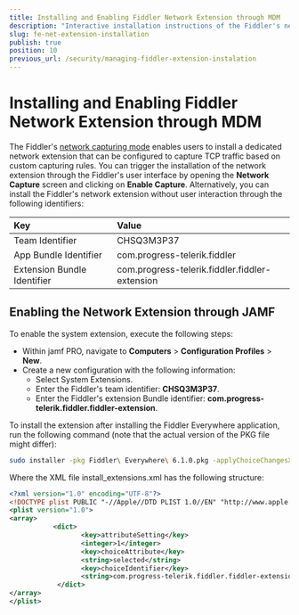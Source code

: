 ```yaml
---
title: Installing and Enabling Fiddler Network Extension through MDM
description: "Interactive installation instructions of the Fiddler's network extension."
slug: fe-net-extension-installation
publish: true
position: 10
previous_url: /security/managing-fiddler-extension-instalation
---
```


# Installing and Enabling Fiddler Network Extension through MDM

The Fiddler's [network capturing mode](slug://capture-network-traffic) enables users to install a dedicated network extension that can be configured to capture TCP traffic based on custom capturing rules. You can trigger the installation of the network extension through the Fiddler's user interface by opening the **Network Capture** screen and clicking on **Enable Capture**. Alternatively, you can install the Fiddler's network extension without user interaction through the following identifiers:

| Key      | Value 
|:-----------------|:----------------
| Team Identifier | CHSQ3M3P37
| App Bundle Identifier | com.progress-telerik.fiddler
| Extension Bundle Identifier | com.progress-telerik.fiddler.fiddler-extension

## Enabling the Network Extension through JAMF

To enable the system extension, execute the following steps:

- Within jamf PRO, navigate to **Computers** > **Configuration Profiles** > **New**.
- Create a new configuration with the following information:
    * Select System Extensions.
    * Enter the Fiddler's team identifier: **CHSQ3M3P37**.
    * Enter the Fiddler's extension Bundle identifier: **com.progress-telerik.fiddler.fiddler-extension**.

To install the extension after installing the Fiddler Everywhere application, run the following command (note that the actual version of the PKG file might differ):
```sh
sudo installer -pkg Fiddler\ Everywhere\ 6.1.0.pkg -applyChoiceChangesXML install_extensions.xml -target /
```

Where the XML file install_extensions.xml has the following structure:
```XML
<?xml version="1.0" encoding="UTF-8"?>
<!DOCTYPE plist PUBLIC "-//Apple//DTD PLIST 1.0//EN" "http://www.apple.com/DTDs/PropertyList-1.0.dtd">
<plist version="1.0">
<array>
           <dict>
                  <key>attributeSetting</key>
                  <integer>1</integer>
                  <key>choiceAttribute</key>
                  <string>selected</string>
                  <key>choiceIdentifier</key>
                  <string>com.progress-telerik.fiddler.fiddler-extension.systemextension.pkg</string>
            </dict>
</array>
</plist>
```